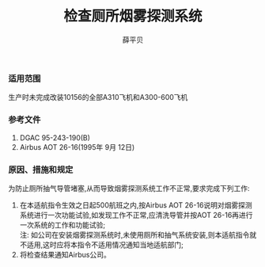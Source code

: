 ﻿---
amendno: 39-1554  
cadno: CAD1996-MULT-03  
title: 检查厕所烟雾探测系统  
publishdate: 1996-02-03  
effdate: 1996-02-04  
acmodels: ["A310","A300"]  
tags: []  
engs: []  
pns: []  
mfrs: ["AIRBUS"]  
admins: 华东管理局  
author: 薛平贝  
---
  
### 适用范围  
生产时未完成改装10156的全部A310飞机和A300-600飞机  
  
<!--more-->  
### 参考文件  
  1. DGAC 95-243-190(B)  
  2. Airbus AOT 26-16(1995年 9月 12日)  
  
### 原因、措施和规定  

  为防止厕所抽气导管堵塞,从而导致烟雾探测系统工作不正常,要求完成下列工作:  
  1. 在本适航指令生效之日起500航班之内,按Airbus AOT 26-16说明对烟雾探测系统进行一次功能试验,如发现工作不正常,应清洗导管并按AOT 26-16再进行一次系统的工作和功能试验;  
  注: 如公司在安装烟雾探测系统时,未使用厕所和抽气系统安装,则本适航指令就不适用,这时应将本指令不适用情况通知当地适航部门;  
  2. 将检查结果通知Airbus公司。  
